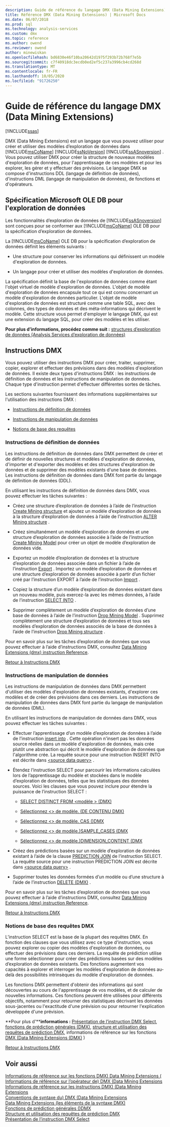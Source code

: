 ```yaml
---
description: Guide de référence du langage DMX (Data Mining Extensions)
title: Référence DMX (Data Mining Extensions) | Microsoft Docs
ms.date: 06/07/2018
ms.prod: sql
ms.technology: analysis-services
ms.custom: dmx
ms.topic: reference
ms.author: owend
ms.reviewer: owend
author: minewiskan
ms.openlocfilehash: bd6830e46f10ba20642d1975f293b72b768f7e5b
ms.sourcegitcommit: c7f40918dc3ecdb0ed2ef5c237a3996cb4cd268d
ms.translationtype: MT
ms.contentlocale: fr-FR
ms.lasthandoff: 10/05/2020
ms.locfileid: "91726250"
---
```

# <a name="data-mining-extensions-dmx-reference"></a>Guide de référence du langage DMX (Data Mining Extensions)
[!INCLUDE[ssas](../includes/applies-to-version/ssas.md)]

  DMX (Data Mining Extensions) est un langage que vous pouvez utiliser pour créer et utiliser des modèles d’exploration de données dans [!INCLUDE[msCoName](../includes/msconame-md.md)] [!INCLUDE[ssNoVersion](../includes/ssnoversion-md.md)] [!INCLUDE[ssASnoversion](../includes/ssasnoversion-md.md)] . Vous pouvez utiliser DMX pour créer la structure de nouveaux modèles d'exploration de données, pour l'apprentissage de ces modèles et pour les explorer, les gérer et y effectuer des prévisions. Le langage DMX se compose d'instructions DDL (langage de définition de données), d'instructions DML (langage de manipulation de données), de fonctions et d'opérateurs.  
  
## <a name="microsoft-ole-db-for-data-mining-specification"></a>Spécification Microsoft OLE DB pour l'exploration de données  
 Les fonctionnalités d’exploration de données de [!INCLUDE[ssASnoversion](../includes/ssasnoversion-md.md)] sont conçues pour se conformer aux [!INCLUDE[msCoName](../includes/msconame-md.md)] OLE DB pour la spécification d’exploration de données.  
  
 La [!INCLUDE[msCoName](../includes/msconame-md.md)] OLE DB pour la spécification d’exploration de données définit les éléments suivants :  
  
-   Une structure pour conserver les informations qui définissent un modèle d'exploration de données.  
  
-   Un langage pour créer et utiliser des modèles d'exploration de données.  
  
 La spécification définit la base de l'exploration de données comme étant l'objet virtuel de modèle d'exploration de données. L'objet de modèle d'exploration de données encapsule tout ce qui est connu concernant un modèle d'exploration de données particulier. L'objet de modèle d'exploration de données est structuré comme une table SQL, avec des colonnes, des types de données et des méta-informations qui décrivent le modèle. Cette structure vous permet d'employer le langage DMX, qui est une extension du langage SQL, pour créer des modèles et les utiliser.  
  
 **Pour plus d’informations, procédez comme suit :** [structures d’exploration de données &#40;Analysis Services d’exploration de données&#41;](/analysis-services/data-mining/mining-structures-analysis-services-data-mining)  
  
##  <a name="dmx-statements"></a><a name="BKMK_DMXStatements"></a> Instructions DMX  
 Vous pouvez utiliser des instructions DMX pour créer, traiter, supprimer, copier, explorer et effectuer des prévisions dans des modèles d'exploration de données. Il existe deux types d'instructions DMX : les instructions de définition de données et les instructions de manipulation de données. Chaque type d'instruction permet d'effectuer différentes sortes de tâches.  
  
 Les sections suivantes fournissent des informations supplémentaires sur l'utilisation des instructions DMX :  
  
-   [Instructions de définition de données](#BKMK_DDL)  
  
-   [Instructions de manipulation de données](#BKMK_DML)  
  
-   [Notions de base des requêtes](#BKMK_Queries)  
  
###  <a name="data-definition-statements"></a><a name="BKMK_DDL"></a> Instructions de définition de données  
 Les instructions de définition de données dans DMX permettent de créer et de définir de nouvelles structures et modèles d'exploration de données, d'importer et d'exporter des modèles et des structures d'exploration de données et de supprimer des modèles existants d'une base de données. Les instructions de définition de données dans DMX font partie du langage de définition de données (DDL).  
  
 En utilisant les instructions de définition de données dans DMX, vous pouvez effectuer les tâches suivantes :  
  
-   Créez une structure d’exploration de données à l’aide de l’instruction [Create Mining structure](../dmx/create-mining-structure-dmx.md) et ajoutez un modèle d’exploration de données à la structure d’exploration de données à l’aide de l’instruction [ALTER Mining structure](../dmx/alter-mining-structure-dmx.md) .  
  
-   Créez simultanément un modèle d’exploration de données et une structure d’exploration de données associée à l’aide de l’instruction [Create Mining Model](../dmx/create-mining-model-dmx.md) pour créer un objet de modèle d’exploration de données vide.  
  
-   Exportez un modèle d’exploration de données et la structure d’exploration de données associée dans un fichier à l’aide de l’instruction [Export](../dmx/export-dmx.md) . Importez un modèle d’exploration de données et une structure d’exploration de données associée à partir d’un fichier créé par l’instruction EXPORT à l’aide de l’instruction [Import](../dmx/import-dmx.md) .  
  
-   Copiez la structure d’un modèle d’exploration de données existant dans un nouveau modèle, puis exercez-la avec les mêmes données, à l’aide de l’instruction [SELECT INTO](../dmx/select-into-dmx.md) .  
  
-   Supprimer complètement un modèle d’exploration de données d’une base de données à l’aide de l’instruction [Drop Mining Model](../dmx/drop-mining-model-dmx.md) . Supprimez complètement une structure d’exploration de données et tous ses modèles d’exploration de données associés de la base de données à l’aide de l’instruction [Drop Mining structure](../dmx/drop-mining-structure-dmx.md) .  
  
 Pour en savoir plus sur les tâches d’exploration de données que vous pouvez effectuer à l’aide d’instructions DMX, consultez [Data Mining Extensions &#40;dmx&#41; instruction Reference](../dmx/data-mining-extensions-dmx-statements.md).  
  
 [Retour à Instructions DMX](#BKMK_DMXStatements)  
  
###  <a name="data-manipulation-statements"></a><a name="BKMK_DML"></a> Instructions de manipulation de données  
 Les instructions de manipulation de données dans DMX permettent d'utiliser des modèles d'exploration de données existants, d'explorer ces modèles et de créer des prévisions dans ces derniers. Les instructions de manipulation de données dans DMX font partie du langage de manipulation de données (DML).  
  
 En utilisant les instructions de manipulation de données dans DMX, vous pouvez effectuer les tâches suivantes :  
  
-   Effectuer l’apprentissage d’un modèle d’exploration de données à l’aide de l’instruction [insert into](../dmx/insert-into-dmx.md) . Cette opération n'insert pas les données source réelles dans un modèle d'exploration de données, mais crée plutôt une abstraction qui décrit le modèle d'exploration de données que l'algorithme crée. La requête source pour une instruction INSERT INTO est décrite dans [\<source data query>](../dmx/source-data-query.md) .  
  
-   Étendez l’instruction SELECT pour parcourir les informations calculées lors de l’apprentissage du modèle et stockées dans le modèle d’exploration de données, telles que les statistiques des données sources. Voici les clauses que vous pouvez inclure pour étendre la puissance de l’instruction SELECT :  
  
    -   [SELECT DISTINCT FROM &#60;modèle &#62; &#40;DMX&#41;](../dmx/select-distinct-from-model-dmx.md)  
  
    -   [Sélectionnez &#60;&#62; de modèle. &#40;DE CONTENU DMX&#41;](../dmx/select-from-model-content-dmx.md)  
  
    -   [Sélectionnez &#60;&#62; de modèle. CAS &#40;&#41;DMX ](../dmx/select-from-model-cases-dmx.md)  
  
    -   [Sélectionnez &#60;&#62; de modèle.&#41;SAMPLE_CASES &#40;DMX ](../dmx/select-from-model-sample-cases-dmx.md)  
  
    -   [Sélectionnez &#60;&#62; de modèle.&#41;DIMENSION_CONTENT &#40;DMX ](../dmx/select-from-model-dimension-content-dmx.md)  
  
-   Créez des prédictions basées sur un modèle d’exploration de données existant à l’aide de la clause [PREDICTION JOIN](../dmx/select-from-model-prediction-join-dmx.md) de l’instruction SELECT. La requête source pour une instruction PREDICTION JOIN est décrite dans [\<source data query>](../dmx/source-data-query.md) .  
  
-   Supprimer toutes les données formées d’un modèle ou d’une structure à l’aide de l’instruction [DELETE &#40;DMX&#41;](../dmx/delete-dmx.md) .  
  
 Pour en savoir plus sur les tâches d’exploration de données que vous pouvez effectuer à l’aide d’instructions DMX, consultez [Data Mining Extensions &#40;dmx&#41; instruction Reference](../dmx/data-mining-extensions-dmx-statements.md).  
  
 [Retour à Instructions DMX](#BKMK_DMXStatements)  
  
###  <a name="dmx-query-fundamentals"></a><a name="BKMK_Queries"></a> Notions de base des requêtes DMX  
 L’instruction SELECT est la base de la plupart des requêtes DMX. En fonction des clauses que vous utilisez avec ce type d'instruction, vous pouvez explorer ou copier des modèles d'exploration de données, ou effectuer des prévisions dans ces derniers. La requête de prédiction utilise une forme sélectionner pour créer des prédictions basées sur des modèles d’exploration de données existants. Des fonctions augmentent vos capacités à explorer et interroger les modèles d'exploration de données au-delà des possibilités intrinsèques du modèle d'exploration de données.   
  
 Les fonctions DMX permettent d'obtenir des informations qui sont découvertes au cours de l'apprentissage de vos modèles, et de calculer de nouvelles informations. Ces fonctions peuvent être utilisées pour différents objectifs, notamment pour retourner des statistiques décrivant les données sous-jacentes ou l'exactitude d'une prévision ou pour retourner l'explication développée d'une prévision.  
  
 **Pour plus d'****informations :** [Présentation de l’instruction DMX Select](../dmx/understanding-the-dmx-select-statement.md), [fonctions de prédiction générales &#40;DMX&#41;](../dmx/general-prediction-functions-dmx.md), [structure et utilisation des requêtes de prédiction DMX](../dmx/structure-and-usage-of-dmx-prediction-queries.md), informations de référence sur les fonctions [DMX (Data Mining Extensions &#40;DMX&#41;](../dmx/data-mining-extensions-dmx-function-reference.md) )    
  
 [Retour à Instructions DMX](#BKMK_DMXStatements)  
  
## <a name="see-also"></a>Voir aussi  
 [Informations de référence sur les fonctions DMX&#41; Data Mining Extensions &#40;](../dmx/data-mining-extensions-dmx-function-reference.md)   
 [Informations de référence sur l’opérateur de&#41; DMX &#40;Data Mining Extensions](../dmx/data-mining-extensions-dmx-operator-reference.md)   
 [Informations de référence sur les instructions DMX&#41; &#40;Data Mining Extensions](../dmx/data-mining-extensions-dmx-statements.md)   
 [Conventions de syntaxe du&#41; DMX &#40;Data Mining Extensions](../dmx/data-mining-extensions-dmx-syntax-conventions.md)   
 [Data Mining Extensions &#40;les éléments de la syntaxe DMX&#41;](../dmx/data-mining-extensions-dmx-syntax-elements.md)   
 [Fonctions de prédiction générales &#40;&#41;DMX ](../dmx/general-prediction-functions-dmx.md)   
 [Structure et utilisation des requêtes de prédiction DMX](../dmx/structure-and-usage-of-dmx-prediction-queries.md)   
 [Présentation de l’instruction DMX Select](../dmx/understanding-the-dmx-select-statement.md)  
  
